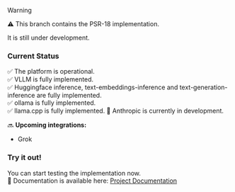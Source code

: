 > [!WARNING]
> ⚠️ This branch contains the PSR-18 implementation. 
> 
> It is still under development.

### Current Status
✅ The platform is operational.  
✅ VLLM is fully implemented.  
✅ Huggingface inference, text-embeddings-inference and text-generation-inference are fully implemented.  
✅ ollama is fully implemented.  
✅ llama.cpp is fully implemented.
🚧 Anthropic is currently in development.

🔜 **Upcoming integrations:**
- Grok

### Try it out!
You can start testing the implementation now.  
📖 Documentation is available here: [Project Documentation](https://github.com/partITech/php-mistral/blob/psr18/doc/menu.md)  